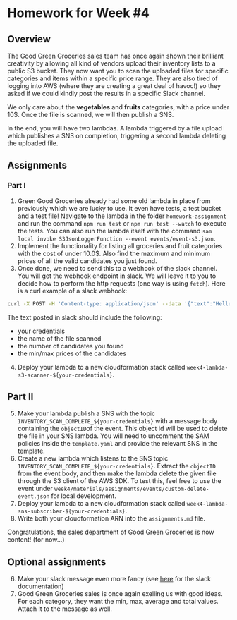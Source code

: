 # Homework for Week #4

## Overview

The Good Green Groceries sales team has once again shown their brilliant creativity by allowing all kind of vendors upload their inventory lists to a public S3 bucket. They now want you to scan the uploaded files for specific categories and items within a specific price range. They are also tired of logging into AWS (where they are creating a great deal of havoc!) so they asked if we could kindly post the results in a specific Slack channel.

We only care about the **vegetables** and **fruits** categories, with a price under 10$. Once the file is scanned, we will then publish a SNS.

In the end, you will have two lambdas. A lambda triggered by a file upload which publishes a SNS on completion, triggering a second lambda deleting the uploaded file. 

## Assignments

### Part I
1. Green Good Groceries already had some old lambda in place from previously which we are lucky to use. It even have tests, a test bucket and a test file! Navigate to the lambda in the folder `homework-assignment` and run the command `npm run test` or `npm run test --watch` to execute the tests. You can also run the lambda itself with the command `sam local invoke S3JsonLoggerFunction --event events/event-s3.json`.
2. Implement the functionality for listing all groceries and fruit categories with the cost of under 10.0$. Also find the maximum and minimum prices of all the valid candidates you just found.
3. Once done, we need to send this to a webhook of the slack channel. You will get the webhook endpoint in slack. We will leave it to you to decide how to perform the http requests (one way is using `fetch`). Here is a curl example of a slack webhook: 

```bash
curl -X POST -H 'Content-type: application/json' --data '{"text":"Hello, World!"}' https://hooks.slack.com/services/{webhook-url}
```

The text posted in slack should include the following: 
- your credentials
- the name of the file scanned
- the number of candidates you found
- the min/max prices of the candidates 

4. Deploy your lambda to a new cloudformation stack called `week4-lambda-s3-scanner-${your-credentials}`.

## Part II
5. Make your lambda publish a SNS with the topic `INVENTORY_SCAN_COMPLETE_${your-credentials}` with a message body containing the `objectID`of the event. This object id will be used to delete the file in your SNS lambda. You will need to uncomment the SAM policies inside the `template.yaml` and provide the relevant SNS in the template.
6. Create a new lambda which listens to the SNS topic `INVENTORY_SCAN_COMPLETE_${your-credentials}`. Extract the `objectID` from the event body, and then make the lambda delete the given file through the S3 client of the AWS SDK. To test this, feel free to use the event under `week4/materials/assignments/events/custom-delete-event.json` for local development.
7. Deploy your lambda to a new cloudformation stack called `week4-lambda-sns-subscriber-${your-credentials}`.
8. Write both your cloudformation ARN into the `assignments.md` file. 

Congratulations, the sales department of Good Green Groceries is now content! (for now...)

## Optional assignments

6. Make your slack message even more fancy (see [here](https://api.slack.com/messaging/webhooks#advanced_message_formatting) for the slack documentation)
7. Good Green Groceries sales is once again exelling us with good ideas. For each category, they want the min, max, average and total values. Attach it to the message as well.
